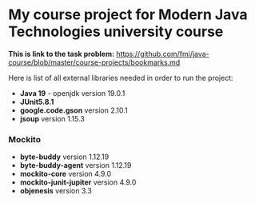 # My course project for Modern Java Technologies university course
**This is link to the task problem:** https://github.com/fmi/java-course/blob/master/course-projects/bookmarks.md

Here is list of all external libraries needed in order to run the project:

- **Java 19** - openjdk version 19.0.1
- **JUnit5.8.1** 
- **google.code.gson** version 2.10.1
- **jsoup** version 1.15.3

### Mockito
- **byte-buddy** version 1.12.19
- **byte-buddy-agent** version 1.12.19
- **mockito-core** version 4.9.0
- **mockito-junit-jupiter** version 4.9.0
- **objenesis** version 3.3 
